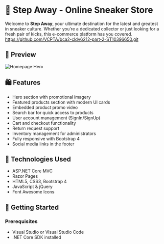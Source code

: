 # 👟 Step Away - Online Sneaker Store

Welcome to **Step Away**, your ultimate destination for the latest and greatest in sneaker culture. Whether you're a dedicated collector or just looking for a fresh pair of kicks, this e-commerce platform has you covered.
https://github.com/VCPTA/bca2-cldv6212-part-2-ST10396650.git

## 📸 Preview

![Homepage Hero](css/images/Grey%20The%20Stories%20of%20Our%20Hero%20Youtube%20Thumbnail.png)

## 🛍 Features

- Hero section with promotional imagery
- Featured products section with modern UI cards
- Embedded product promo video
- Search bar for quick access to products
- User account management (SignIn/SignUp)
- Cart and checkout functionality
- Return request support
- Inventory management for administrators
- Fully responsive with Bootstrap 4
- Social media links in the footer

## 🔧 Technologies Used

- ASP.NET Core MVC
- Razor Pages
- HTML5, CSS3, Bootstrap 4
- JavaScript & jQuery
- Font Awesome Icons

## 🚀 Getting Started

### Prerequisites

- Visual Studio or Visual Studio Code
- .NET Core SDK installed
